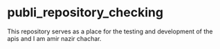 # publi_repository_checking
This repository serves as a place for the testing and development of the apis and I am amir nazir chachar.

